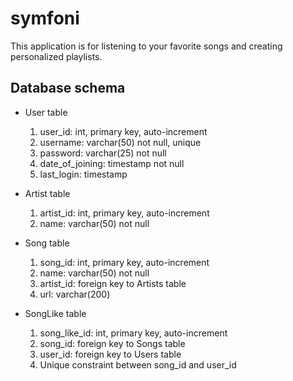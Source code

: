 # symfoni

This application is for listening to your favorite songs and creating personalized
playlists.

## Database schema

- User table

  1. user_id: int, primary key, auto-increment
  2. username: varchar(50) not null, unique
  3. password: varchar(25) not null
  4. date_of_joining: timestamp not null
  5. last_login: timestamp

- Artist table

  1. artist_id: int, primary key, auto-increment
  2. name: varchar(50) not null

- Song table

  1. song_id: int, primary key, auto-increment
  2. name: varchar(50) not null
  3. artist_id: foreign key to Artists table
  4. url: varchar(200)

- SongLike table

  1. song_like_id: int, primary key, auto-increment
  2. song_id: foreign key to Songs table
  3. user_id: foreign key to Users table
  4. Unique constraint between song_id and user_id
